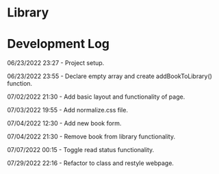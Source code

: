# Library

# Development Log

06/23/2022 23:27 - Project setup.

06/23/2022 23:55 - Declare empty array and create addBookToLibrary() function.

07/02/2022 21:30 - Add basic layout and functionality of page.

07/03/2022 19:55 - Add normalize.css file.

07/04/2022 12:30 - Add new book form.

07/04/2022 21:30 - Remove book from library functionality.

07/07/2022 00:15 - Toggle read status functionality.

07/29/2022 22:16 - Refactor to class and restyle webpage.